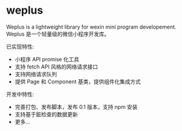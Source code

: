# weplus

Weplus is a lightweight library for wexin mini program developement. Weplus 是一个轻量级的微信小程序开发库。

已实现特性:
* 小程序 API promise 化工具
* 支持 fetch API 风格的网络请求接口
* 支持网络请求队列
* 提供 Page 和 Component 基类，提供组件化集成方式

开发中特性:
* 完善打包、发布脚本，发布 0.1 版本，支持 npm 安装
* 支持基于脏检查的数据更新
* 更多...